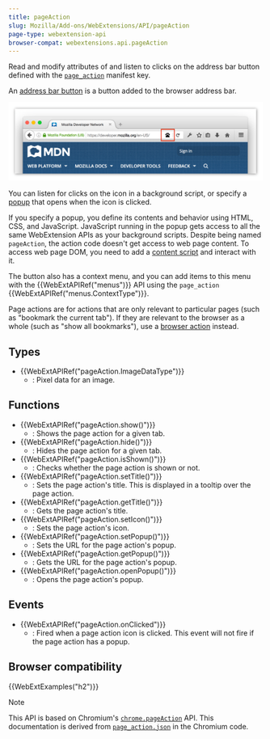 ```yaml
---
title: pageAction
slug: Mozilla/Add-ons/WebExtensions/API/pageAction
page-type: webextension-api
browser-compat: webextensions.api.pageAction
---
```




Read and modify attributes of and listen to clicks on the address bar button defined with the [`page_action`](/Mozilla/Add-ons/WebExtensions/manifest.json/page_action) manifest key.

An [address bar button](/Mozilla/Add-ons/WebExtensions/user_interface/Page_actions) is a button added to the browser address bar.

![Paw print icon representing a page action](page-action.png)

You can listen for clicks on the icon in a background script, or specify a [popup](/Mozilla/Add-ons/WebExtensions/user_interface/Popups) that opens when the icon is clicked.

If you specify a popup, you define its contents and behavior using HTML, CSS, and JavaScript. JavaScript running in the popup gets access to all the same WebExtension APIs as your background scripts. Despite being named `pageAction`, the action code doesn't get access to web page content. To access web page DOM, you need to add a [content script](/Mozilla/Add-ons/WebExtensions/Content_scripts) and interact with it.

The button also has a context menu, and you can add items to this menu with the {{WebExtAPIRef("menus")}} API using the `page_action` {{WebExtAPIRef("menus.ContextType")}}.

Page actions are for actions that are only relevant to particular pages (such as "bookmark the current tab"). If they are relevant to the browser as a whole (such as "show all bookmarks"), use a [browser action](/Mozilla/Add-ons/WebExtensions/user_interface/Toolbar_button) instead.

## Types

- {{WebExtAPIRef("pageAction.ImageDataType")}}
  - : Pixel data for an image.

## Functions

- {{WebExtAPIRef("pageAction.show()")}}
  - : Shows the page action for a given tab.
- {{WebExtAPIRef("pageAction.hide()")}}
  - : Hides the page action for a given tab.
- {{WebExtAPIRef("pageAction.isShown()")}}
  - : Checks whether the page action is shown or not.
- {{WebExtAPIRef("pageAction.setTitle()")}}
  - : Sets the page action's title. This is displayed in a tooltip over the page action.
- {{WebExtAPIRef("pageAction.getTitle()")}}
  - : Gets the page action's title.
- {{WebExtAPIRef("pageAction.setIcon()")}}
  - : Sets the page action's icon.
- {{WebExtAPIRef("pageAction.setPopup()")}}
  - : Sets the URL for the page action's popup.
- {{WebExtAPIRef("pageAction.getPopup()")}}
  - : Gets the URL for the page action's popup.
- {{WebExtAPIRef("pageAction.openPopup()")}}
  - : Opens the page action's popup.

## Events

- {{WebExtAPIRef("pageAction.onClicked")}}
  - : Fired when a page action icon is clicked. This event will not fire if the page action has a popup.

## Browser compatibility



{{WebExtExamples("h2")}}

> [!NOTE]
> This API is based on Chromium's [`chrome.pageAction`](https://developer.chrome.com/docs/extensions/mv2/reference/pageAction) API. This documentation is derived from [`page_action.json`](https://chromium.googlesource.com/chromium/src/+/master/chrome/common/extensions/api/page_action.json) in the Chromium code.

<!--
// Copyright 2015 The Chromium Authors. All rights reserved.
//
// Redistribution and use in source and binary forms, with or without
// modification, are permitted provided that the following conditions are
// met:
//
//    * Redistributions of source code must retain the above copyright
// notice, this list of conditions and the following disclaimer.
//    * Redistributions in binary form must reproduce the above
// copyright notice, this list of conditions and the following disclaimer
// in the documentation and/or other materials provided with the
// distribution.
//    * Neither the name of Google Inc. nor the names of its
// contributors may be used to endorse or promote products derived from
// this software without specific prior written permission.
//
// THIS SOFTWARE IS PROVIDED BY THE COPYRIGHT HOLDERS AND CONTRIBUTORS
// "AS IS" AND ANY EXPRESS OR IMPLIED WARRANTIES, INCLUDING, BUT NOT
// LIMITED TO, THE IMPLIED WARRANTIES OF MERCHANTABILITY AND FITNESS FOR
// A PARTICULAR PURPOSE ARE DISCLAIMED. IN NO EVENT SHALL THE COPYRIGHT
// OWNER OR CONTRIBUTORS BE LIABLE FOR ANY DIRECT, INDIRECT, INCIDENTAL,
// SPECIAL, EXEMPLARY, OR CONSEQUENTIAL DAMAGES (INCLUDING, BUT NOT
// LIMITED TO, PROCUREMENT OF SUBSTITUTE GOODS OR SERVICES; LOSS OF USE,
// DATA, OR PROFITS; OR BUSINESS INTERRUPTION) HOWEVER CAUSED AND ON ANY
// THEORY OF LIABILITY, WHETHER IN CONTRACT, STRICT LIABILITY, OR TORT
// (INCLUDING NEGLIGENCE OR OTHERWISE) ARISING IN ANY WAY OUT OF THE USE
// OF THIS SOFTWARE, EVEN IF ADVISED OF THE POSSIBILITY OF SUCH DAMAGE.
-->
